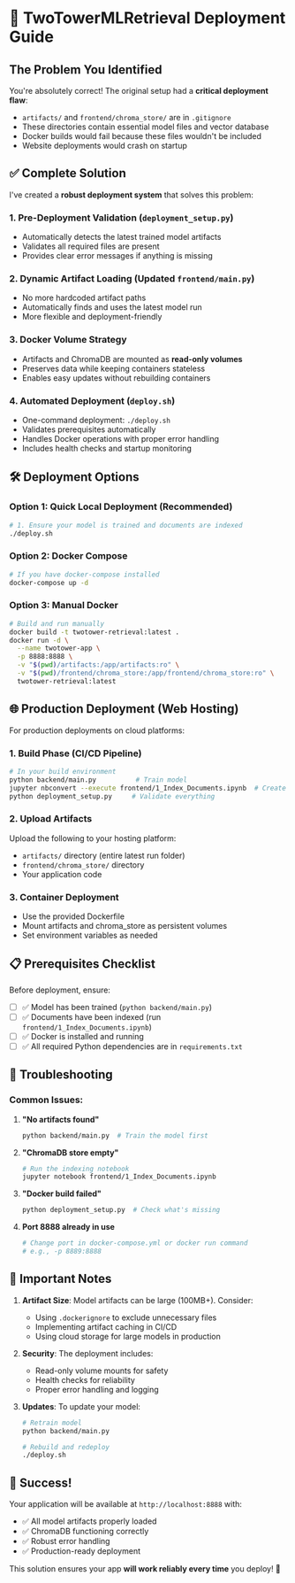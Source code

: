 # 🚀 TwoTowerMLRetrieval Deployment Guide

## The Problem You Identified

You're absolutely correct! The original setup had a **critical deployment flaw**:

- `artifacts/` and `frontend/chroma_store/` are in `.gitignore`
- These directories contain essential model files and vector database
- Docker builds would fail because these files wouldn't be included
- Website deployments would crash on startup

## ✅ Complete Solution

I've created a **robust deployment system** that solves this problem:

### 1. **Pre-Deployment Validation** (`deployment_setup.py`)
- Automatically detects the latest trained model artifacts
- Validates all required files are present
- Provides clear error messages if anything is missing

### 2. **Dynamic Artifact Loading** (Updated `frontend/main.py`)
- No more hardcoded artifact paths
- Automatically finds and uses the latest model run
- More flexible and deployment-friendly

### 3. **Docker Volume Strategy**
- Artifacts and ChromaDB are mounted as **read-only volumes**
- Preserves data while keeping containers stateless
- Enables easy updates without rebuilding containers

### 4. **Automated Deployment** (`deploy.sh`)
- One-command deployment: `./deploy.sh`
- Validates prerequisites automatically
- Handles Docker operations with proper error handling
- Includes health checks and startup monitoring

## 🛠️ Deployment Options

### Option 1: Quick Local Deployment (Recommended)
```bash
# 1. Ensure your model is trained and documents are indexed
./deploy.sh
```

### Option 2: Docker Compose
```bash
# If you have docker-compose installed
docker-compose up -d
```

### Option 3: Manual Docker
```bash
# Build and run manually
docker build -t twotower-retrieval:latest .
docker run -d \
  --name twotower-app \
  -p 8888:8888 \
  -v "$(pwd)/artifacts:/app/artifacts:ro" \
  -v "$(pwd)/frontend/chroma_store:/app/frontend/chroma_store:ro" \
  twotower-retrieval:latest
```

## 🌐 Production Deployment (Web Hosting)

For production deployments on cloud platforms:

### 1. **Build Phase** (CI/CD Pipeline)
```bash
# In your build environment
python backend/main.py          # Train model
jupyter nbconvert --execute frontend/1_Index_Documents.ipynb  # Create ChromaDB
python deployment_setup.py     # Validate everything
```

### 2. **Upload Artifacts**
Upload the following to your hosting platform:
- `artifacts/` directory (entire latest run folder)
- `frontend/chroma_store/` directory
- Your application code

### 3. **Container Deployment**
- Use the provided Dockerfile
- Mount artifacts and chroma_store as persistent volumes
- Set environment variables as needed

## 📋 Prerequisites Checklist

Before deployment, ensure:

- [ ] ✅ Model has been trained (`python backend/main.py`)
- [ ] ✅ Documents have been indexed (run `frontend/1_Index_Documents.ipynb`)
- [ ] ✅ Docker is installed and running
- [ ] ✅ All required Python dependencies are in `requirements.txt`

## 🔧 Troubleshooting

### Common Issues:

1. **"No artifacts found"**
   ```bash
   python backend/main.py  # Train the model first
   ```

2. **"ChromaDB store empty"**
   ```bash
   # Run the indexing notebook
   jupyter notebook frontend/1_Index_Documents.ipynb
   ```

3. **"Docker build failed"**
   ```bash
   python deployment_setup.py  # Check what's missing
   ```

4. **Port 8888 already in use**
   ```bash
   # Change port in docker-compose.yml or docker run command
   # e.g., -p 8889:8888
   ```

## 🚨 Important Notes

1. **Artifact Size**: Model artifacts can be large (100MB+). Consider:
   - Using `.dockerignore` to exclude unnecessary files
   - Implementing artifact caching in CI/CD
   - Using cloud storage for large models in production

2. **Security**: The deployment includes:
   - Read-only volume mounts for safety
   - Health checks for reliability
   - Proper error handling and logging

3. **Updates**: To update your model:
   ```bash
   # Retrain model
   python backend/main.py
   
   # Rebuild and redeploy
   ./deploy.sh
   ```

## 🎉 Success!

Your application will be available at `http://localhost:8888` with:
- ✅ All model artifacts properly loaded
- ✅ ChromaDB functioning correctly
- ✅ Robust error handling
- ✅ Production-ready deployment

This solution ensures your app **will work reliably every time** you deploy! 🚀 